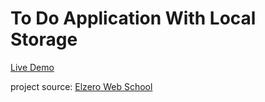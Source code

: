 # To Do Application With Local Storage

[Live Demo](https://hassanalnaggar99.github.io/To-Do-App-With-Local-Storage)

project source:
  [Elzero Web School](https://www.youtube.com/watch?v=LzKt8GaoFMs&list=PLDoPjvoNmBAx3kiplQR_oeDqLDBUDYwVv&index=114&pp=iAQB)
